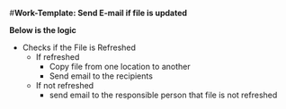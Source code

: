 #**Work-Template: Send E-mail if file is updated**

**Below is the logic**

* Checks if the File is Refreshed
  * If refreshed
    * Copy file from one location to another
    * Send email to the recipients
  * If not refreshed
    * send email to the responsible person that file is not refreshed


